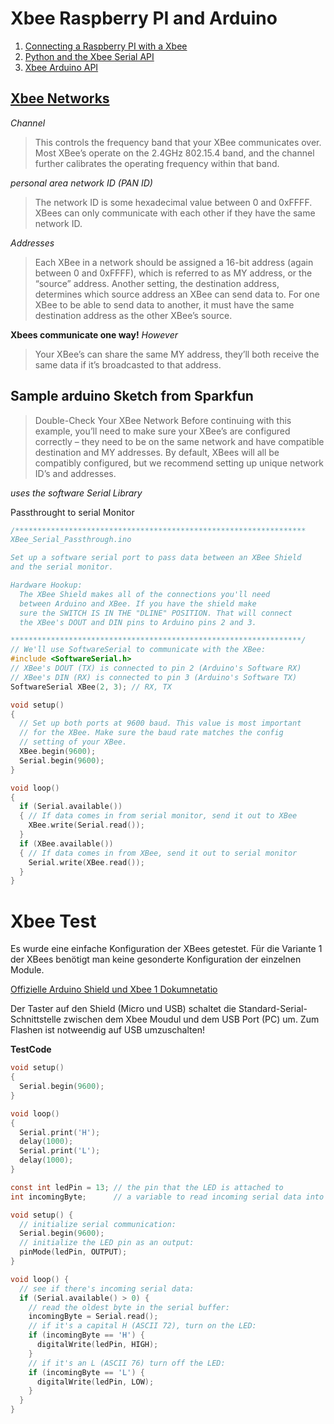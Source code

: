 # Xbee Raspberry PI and Arduino

1. [Connecting a Raspberry PI with a Xbee](https://dzone.com/articles/connecting-xbee-raspberry-pi)
2. [Python and the Xbee Serial API](https://pypi.python.org/pypi/XBee)
3. [Xbee Arduino API](https://github.com/andrewrapp/xbee-arduino)

## [Xbee Networks](https://learn.sparkfun.com/tutorials/exploring-xbees-and-xctu/configuring-networks)

*Channel*
> This controls the frequency band that your XBee communicates over. Most XBee’s operate on the 2.4GHz 802.15.4 band, and the channel further calibrates the operating frequency within that band.

*personal area network ID (PAN ID)*
> The network ID is some hexadecimal value between 0 and 0xFFFF. XBees can only communicate with each other if they have the same network ID.

*Addresses*
>Each XBee in a network should be assigned a 16-bit address (again between 0 and 0xFFFF), which is referred to as MY address, or the “source” address. Another setting, the destination address, determines which source address an XBee can send data to. For one XBee to be able to send data to another, it must have the same destination address as the other XBee’s source.

__Xbees communicate one way!__
*However*
> Your XBee’s can share the same MY address, they’ll both receive the same data if it’s broadcasted to that address.

## Sample arduino Sketch from Sparkfun

>Double-Check Your XBee Network
>Before continuing with this example, you’ll need to make sure your XBee’s are configured correctly – they need to be on the same network and have compatible destination and MY addresses. By default, XBees will all be compatibly configured, but we recommend setting up unique network ID’s and addresses.

*uses the software Serial Library*

Passthrought to serial Monitor
```C
/*****************************************************************
XBee_Serial_Passthrough.ino

Set up a software serial port to pass data between an XBee Shield
and the serial monitor.

Hardware Hookup:
  The XBee Shield makes all of the connections you'll need
  between Arduino and XBee. If you have the shield make
  sure the SWITCH IS IN THE "DLINE" POSITION. That will connect
  the XBee's DOUT and DIN pins to Arduino pins 2 and 3.

*****************************************************************/
// We'll use SoftwareSerial to communicate with the XBee:
#include <SoftwareSerial.h>
// XBee's DOUT (TX) is connected to pin 2 (Arduino's Software RX)
// XBee's DIN (RX) is connected to pin 3 (Arduino's Software TX)
SoftwareSerial XBee(2, 3); // RX, TX

void setup()
{
  // Set up both ports at 9600 baud. This value is most important
  // for the XBee. Make sure the baud rate matches the config
  // setting of your XBee.
  XBee.begin(9600);
  Serial.begin(9600);
}

void loop()
{
  if (Serial.available())
  { // If data comes in from serial monitor, send it out to XBee
    XBee.write(Serial.read());
  }
  if (XBee.available())
  { // If data comes in from XBee, send it out to serial monitor
    Serial.write(XBee.read());
  }
}
```

# Xbee Test

Es wurde eine einfache Konfiguration der XBees getestet.
Für die Variante 1 der XBees benötigt man keine gesonderte Konfiguration der einzelnen Module.

[Offizielle Arduino Shield und Xbee 1 Dokumnetatio](https://www.arduino.cc/en/Guide/ArduinoWirelessShield)

Der Taster auf den Shield (Micro und USB) schaltet die Standard-Serial-Schnittstelle zwischen dem Xbee Moudul und dem USB Port (PC) um.
Zum Flashen ist notweendig auf USB umzuschalten!


__TestCode__

```C
void setup()
{
  Serial.begin(9600);
}

void loop()
{
  Serial.print('H');
  delay(1000);
  Serial.print('L');
  delay(1000);
}
```

```C
const int ledPin = 13; // the pin that the LED is attached to
int incomingByte;      // a variable to read incoming serial data into

void setup() {
  // initialize serial communication:
  Serial.begin(9600);
  // initialize the LED pin as an output:
  pinMode(ledPin, OUTPUT);
}

void loop() {
  // see if there's incoming serial data:
  if (Serial.available() > 0) {
    // read the oldest byte in the serial buffer:
    incomingByte = Serial.read();
    // if it's a capital H (ASCII 72), turn on the LED:
    if (incomingByte == 'H') {
      digitalWrite(ledPin, HIGH);
    }
    // if it's an L (ASCII 76) turn off the LED:
    if (incomingByte == 'L') {
      digitalWrite(ledPin, LOW);
    }
  }
}
```

